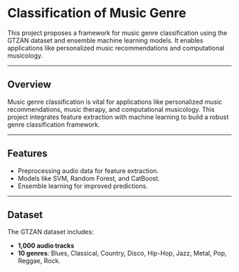 # Classification of Music Genre

This project proposes a framework for music genre classification using the GTZAN dataset and ensemble machine learning models. It enables applications like personalized music recommendations and computational musicology.

---

## Overview

Music genre classification is vital for applications like personalized music recommendations, music therapy, and computational musicology. This project integrates feature extraction with machine learning to build a robust genre classification framework.

---

## Features
- Preprocessing audio data for feature extraction.
- Models like SVM, Random Forest, and CatBoost.
- Ensemble learning for improved predictions.

---

## Dataset

The GTZAN dataset includes:
- **1,000 audio tracks**
- **10 genres**: Blues, Classical, Country, Disco, Hip-Hop, Jazz, Metal, Pop, Reggae, Rock.


